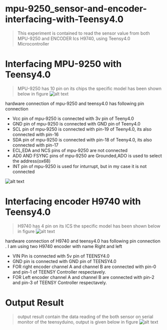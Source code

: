 # mpu-9250_sensor-and-encoder-interfacing-with-Teensy4.0
> This experiment is contained to read the sensor value from both MPU-9250 and ENCODER Ics H9740, using Teensy4.0 Microcontroller  
##
# Interfacing MPU-9250 with Teensy4.0
> MPU-9250 has 10 pin on its chips the specific model has been shown below in figure 
![alt text](https://github.com/razainno/mpu-9250_sensor-and-encoder-interfacing-with-Teensy4.0/blob/master/mpu_9250.JPG)


 hardware connection of mpu-9250 and teensy4.0 has following pin connection
- Vcc pin of mpu-9250 is connected with 3v pin of Teeny4.0 
- GND pin of mpu-9250 is connected with GND pin of Teeny4.0
- SCL pin of mpu-9250 is connected with  pin-19 of Teeny4.0, its also connected with pin-16
- SDA pin of mpu-9250 is connected with  pin-18 of Teeny4.0, its also connected with pin-17
- ECL,EDA and NCS pins of mpu-9250 are not connected
- AD0  AND FSYNC pins of mpu-9250 are Grounded,ADO is used to select the address(ox68)
- INT pin of mpu-9250 is used for inturrupt, but in my case it is not connected 


![alt text](https://github.com/razainno/mpu-9250_sensor-and-encoder-interfacing-with-Teensy4.0/blob/master/mpu2.JPG)
##

# Interfacing encoder H9740 with Teensy4.0
> H9740  has 4 pin on its ICS the specific model has been shown below in figure 
![alt text](https://github.com/razainno/mpu-9250_sensor-and-encoder-interfacing-with-Teensy4.0/blob/master/H9740.JPG)



hardware connection of H9740 and teensy4.0 has following pin connection . I am using two H9740 encoder with name Right and left
- VIN Pin is connected with 5v pin of TEENSY4.0
- GND pin is connected with GND pin of TEENSY4.0
- FOR right encoder channel A and channel B are connected with pin-0 and pin-1 of TEENSY Controller respectavely.
- FOR Left encoder channel A and channel B are connected with pin-2 and pin-3 of TEENSY Controller respectavely.
# Output Result
>output result contain the data reading of the both sensor on  serial monitor of the teensyduino, output is given below in figure
![alt text](https://github.com/razainno/mpu-9250_sensor-and-encoder-interfacing-with-Teensy4.0/blob/master/output.PNG)
